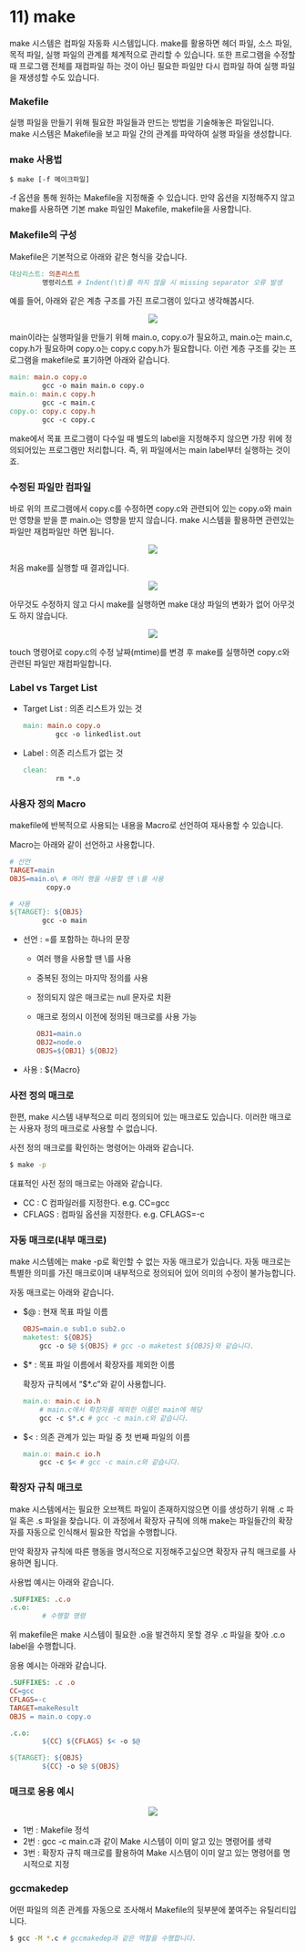 # 11) make

make 시스템은 컴파일 자동화 시스템입니다. make를 활용하면 헤더 파일, 소스 파일, 목적 파일, 실행 파일의 관계를 체계적으로 관리할 수 있습니다. 또한 프로그램을 수정할 때 프로그램 전체를 재컴파일 하는 것이 아닌 필요한 파일만 다시 컴파일 하여 실행 파일을 재생성할 수도 있습니다.

### Makefile

실행 파일을 만들기 위해 필요한 파일들과 만드는 방법을 기술해놓은 파일입니다. make 시스템은 Makefile을 보고 파일 간의 관계를 파악하여 실행 파일을 생성합니다.

### make 사용법

```bash
$ make [-f 메이크파일]
```

-f 옵션을 통해 원하는 Makefile을 지정해줄 수 있습니다. 만약 옵션을 지정해주지 않고 make를 사용하면 기본 make 파일인 Makefile, makefile을 사용합니다.

### Makefile의 구성

Makefile은 기본적으로 아래와 같은 형식을 갖습니다.

```makefile
대상리스트: 의존리스트
		명령리스트 # Indent(\t)를 하지 않을 시 missing separator 오류 발생
```

예를 들어, 아래와 같은 계층 구조를 가진 프로그램이 있다고 생각해봅시다.

<p align="center"><img src="../../images/시스템프로그래밍및보안/11) make-Untitled.png"></p>

main이라는 실행파일을 만들기 위해 main.o, copy.o가 필요하고, main.o는 main.c, copy.h가 필요하며 copy.o는 copy.c copy.h가 필요합니다. 이런 계층 구조를 갖는 프로그램을 makefile로 표기하면 아래와 같습니다.

```makefile
main: main.o copy.o
		gcc -o main main.o copy.o
main.o: main.c copy.h
		gcc -c main.c
copy.o: copy.c copy.h
		gcc -c copy.c
```

make에서 목표 프로그램이 다수일 때 별도의 label을 지정해주지 않으면 가장 위에 정의되어있는 프로그램만 처리합니다. 즉, 위 파일에서는 main label부터 실행하는 것이죠.

### 수정된 파일만 컴파일

바로 위의 프로그램에서 copy.c를 수정하면 copy.c와 관련되어 있는 copy.o와 main만 영향을 받을 뿐 main.o는 영향을 받지 않습니다. make 시스템을 활용하면 관련있는 파일만 재컴파일만 하면 됩니다.

<p align="center"><img src="../../images/시스템프로그래밍및보안/11) make-Untitled 1.png"></p>

처음 make를 실행할 때 결과입니다.

<p align="center"><img src="../../images/시스템프로그래밍및보안/11) make-Untitled 2.png"></p>

아무것도 수정하지 않고 다시 make를 실행하면 make 대상 파일의 변화가 없어 아무것도 하지 않습니다.

<p align="center"><img src="../../images/시스템프로그래밍및보안/11) make-Untitled 3.png"></p>

touch 명령어로 copy.c의 수정 날짜(mtime)를 변경 후 make를 실행하면 copy.c와 관련된 파일만 재컴파일합니다.

### Label vs Target List

- Target List : 의존 리스트가 있는 것
    
    ```makefile
    main: main.o copy.o
    		gcc -o linkedlist.out
    ```
    
- Label : 의존 리스트가 없는 것
    
    ```makefile
    clean:
    		rm *.o
    ```
    

### 사용자 정의 Macro

makefile에 반복적으로 사용되는 내용을 Macro로 선언하여 재사용할 수 있습니다. 

Macro는 아래와 같이 선언하고 사용합니다.

```makefile
# 선언
TARGET=main
OBJS=main.o\ # 여러 행을 사용할 땐 \를 사용
		 copy.o

# 사용
${TARGET}: ${OBJS}
		gcc -o main 
```

- 선언 : =를 포함하는 하나의 문장
    - 여러 행을 사용할 땐 \를 사용
    - 중복된 정의는 마지막 정의를 사용
    - 정의되지 않은 매크로는 null 문자로 치환
    - 매크로 정의시 이전에 정의된 매크로를 사용 가능
        
        ```makefile
        OBJ1=main.o
        OBJ2=node.o
        OBJS=${OBJ1} ${OBJ2}
        ```
        
- 사용 : ${Macro}

### 사전 정의 매크로

한편, make 시스템 내부적으로 미리 정의되어 있는 매크로도 있습니다. 이러한 매크로는 사용자 정의 매크로로 사용할 수 없습니다.

사전 정의 매크로를 확인하는 명령어는 아래와 같습니다.

```bash
$ make -p
```

대표적인 사전 정의 매크로는 아래와 같습니다.

- CC : C 컴파일러를 지정한다. e.g. CC=gcc
- CFLAGS : 컴파일 옵션을 지정한다. e.g. CFLAGS=-c

### 자동 매크로(내부 매크로)

make 시스템에는 make -p로 확인할 수 없는 자동 매크로가 있습니다. 자동 매크로는 특별한 의미를 가진 매크로이며 내부적으로 정의되어 있어 의미의 수정이 불가능합니다.

자동 매크로는 아래와 같습니다.

- $@ : 현재 목표 파일 이름
    
    ```makefile
    OBJS=main.o sub1.o sub2.o
    maketest: ${OBJS}
    	gcc -o $@ ${OBJS} # gcc -o maketest ${OBJS}와 같습니다. 
    ```
    
- $* : 목표 파일 이름에서 확장자를 제외한 이름
    
    확장자 규칙에서 “$*.c”와 같이 사용합니다.
    
    ```makefile
    main.o: main.c io.h
    	# main.c에서 확장자를 제외한 이름인 main에 해당
    	gcc -c $*.c # gcc -c main.c와 같습니다.
    ```
    
- $< : 의존 관계가 있는 파일 중 첫 번째 파일의 이름
    
    ```makefile
    main.o: main.c io.h
    	gcc -c $< # gcc -c main.c와 같습니다.
    ```
    

### 확장자 규칙 매크로

make 시스템에서는 필요한 오브젝트 파일이 존재하지않으면 이를 생성하기 위해 .c 파일 혹은 .s 파일을 찾습니다. 이 과정에서 확장자 규칙에 의해 make는 파일들간의 확장자를 자동으로 인식해서 필요한 작업을 수행합니다.

만약 확장자 규칙에 따른 행동을 명시적으로 지정해주고싶으면 확장자 규칙 매크로를 사용하면 됩니다.

사용법 예시는 아래와 같습니다.

```makefile
.SUFFIXES: .c.o
.c.o:
		# 수행할 명령
```

위 makefile은 make 시스템이 필요한 .o을 발견하지 못할 경우 .c 파일을 찾아 .c.o label을 수행합니다. 

응용 예시는 아래와 같습니다.

```makefile
.SUFFIXES: .c .o
CC=gcc
CFLAGS=-c
TARGET=makeResult
OBJS = main.o copy.o

.c.o:
		${CC} ${CFLAGS} $< -o $@

${TARGET}: ${OBJS}
		${CC} -o $@ ${OBJS}

```

### 매크로 응용 예시

<p align="center"><img src="../../images/시스템프로그래밍및보안/11) make-Untitled 4.png"></p>

- 1번 : Makefile 정석
- 2번 : gcc -c main.c과 같이 Make 시스템이 이미 알고 있는 명령어를 생략
- 3번 : 확장자 규칙 매크로를 활용하여 Make 시스템이 이미 알고 있는 명령어를 명시적으로 지정

### gccmakedep

어떤 파일의 의존 관계를 자동으로 조사해서 Makefile의 뒷부분에 붙여주는 유틸리티입니다.

```bash
$ gcc -M *.c # gccmakedep과 같은 역할을 수행합니다.
```